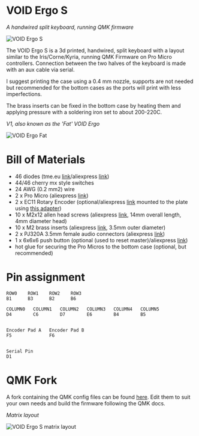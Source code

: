 # VOID Ergo S
*A handwired split keyboard, running QMK firmware*

![VOID Ergo S](https://i.imgur.com/aQ571vc.jpg)

The VOID Ergo S is a 3d printed, handwired, split keyboard with a layout similar to the Iris/Corne/Kyria, running QMK Firmware on Pro Micro controllers. Connection between the two halves of the keyboard is made with an aux cable via serial.

I suggest printing the case using a 0.4 mm nozzle, supports are not needed but recommended for the bottom cases as the ports will print with less imperfections.

The brass inserts can be fixed in the bottom case by heating them and applying pressure with a soldering iron set to about 200-220C.

*V1, also known as the 'Fat' VOID Ergo*

![VOID Ergo Fat](https://i.imgur.com/liKmJqt.jpg)

# Bill of Materials

* 46 diodes (tme.eu [link](https://www.tme.eu/ro/en/details/1n4148-dio/tht-universal-diodes/diotec-semiconductor/1n4148/)/aliexpress [link](https://www.aliexpress.com/item/32729204179.html))
* 44/46 cherry mx style switches
* 24 AWG (0.2 mm2) wire
* 2 x Pro Micro (aliexpress [link](https://www.aliexpress.com/item/32902569443.html))
* 2 x EC11 Rotary Encoder (optional/aliexpress [link](https://www.aliexpress.com/item/32872039030.html) mounted to the plate using [this adapter](https://www.thingiverse.com/thing:3770166))
* 10 x M2x12 allen head screws (aliexpress [link](https://www.aliexpress.com/item/32966941844.html), 14mm overall length, 4mm diameter head)
* 10 x M2 brass inserts (aliexpress [link](https://www.aliexpress.com/item/4000585933306.html), 3.5mm outer diameter)
* 2 x PJ320A 3.5mm female audio connectors (aliexpress [link](https://www.aliexpress.com/item/32368285821.html))
* 1 x 6x6x6 push button (optional (used to reset master)/aliexpress [link](https://www.aliexpress.com/item/32960657626.html))
* hot glue for securing the Pro Micros to the bottom case (optional, but recommended)

# Pin assignment

    ROW0    ROW1    ROW2    ROW3
    B1      B3      B2      B6
    
    COLUMN0   COLUMN1   COLUMN2   COLUMN3   COLUMN4   COLUMN5
    D4        C6        D7        E6        B4        B5


    Encoder Pad A   Encoder Pad B
    F5              F6


    Serial Pin
    D1

# QMK Fork

A fork containing the QMK config files can be found [here](https://github.com/victorlucachi/qmk_firmware/tree/master/keyboards/handwired/void_ergo). Edit them to suit your own needs and build the firmware following the QMK docs.

*Matrix layout*

![VOID Ergo S matrix layout](https://i.imgur.com/hrN9udq.png)
